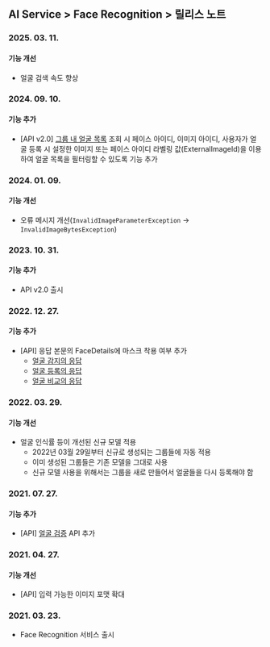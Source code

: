 ## AI Service > Face Recognition > 릴리스 노트

### 2025. 03. 11.

#### 기능 개선

* 얼굴 검색 속도 향상

### 2024. 09. 10.

#### 기능 추가

* [API v2.0] [그룹 내 얼굴 목록](./api-guide-v2.0/#face-list-in-a-group) 조회 시 페이스 아이디, 이미지 아이디, 사용자가 얼굴 등록 시 설정한 이미지 또는 페이스 아이디 라벨링 값(ExternalImageId)을 이용하여 얼굴 목록을 필터링할 수 있도록 기능 추가

### 2024. 01. 09.

#### 기능 개선

* 오류 메시지 개선(`InvalidImageParameterException` -> `InvalidImageBytesException`)

### 2023. 10. 31.

#### 기능 추가

* API v2.0 출시

### 2022. 12. 27.

#### 기능 추가

* [API] 응답 본문의 FaceDetails에 마스크 착용 여부 추가
    * [얼굴 감지의 응답](./api-guide-v1.0/#detect-face-response)
    * [얼굴 등록의 응답](./api-guide-v1.0/#add-face-response)
    * [얼굴 비교의 응답](./api-guide-v1.0/#compare-face-response)

### 2022. 03. 29.

#### 기능 개선

* 얼굴 인식률 등이 개선된 신규 모델 적용
    * 2022년 03월 29일부터 신규로 생성되는 그룹들에 자동 적용
    * 이미 생성된 그룹들은 기존 모델을 그대로 사용
    * 신규 모델 사용을 위해서는 그룹을 새로 만들어서 얼굴들을 다시 등록해야 함

### 2021. 07. 27.

#### 기능 추가

* [API] [얼굴 검증](./api-guide-v1.0/#verify) API 추가

### 2021. 04. 27.

#### 기능 개선

* [API] 입력 가능한 이미지 포맷 확대

### 2021. 03. 23.

* Face Recognition 서비스 출시
